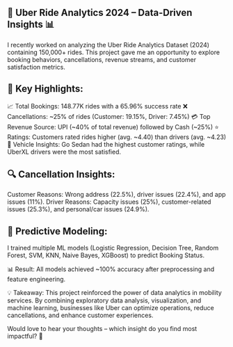 ## 🚖 Uber Ride Analytics 2024 – Data-Driven Insights 📊

I recently worked on analyzing the Uber Ride Analytics Dataset (2024) containing 150,000+ rides. This project gave me an opportunity to explore booking behaviors, cancellations, revenue streams, and customer satisfaction metrics.

## 🔑 Key Highlights:
📈 Total Bookings: 148.77K rides with a 65.96% success rate
❌ Cancellations: ~25% of rides (Customer: 19.15%, Driver: 7.45%)
💳 Top Revenue Source: UPI (~40% of total revenue) followed by Cash (~25%)
⭐ Ratings: Customers rated rides higher (avg. ~4.40) than drivers (avg. ~4.23)
🚗 Vehicle Insights: Go Sedan had the highest customer ratings, while UberXL drivers were the most satisfied.
## 🔍 Cancellation Insights:
Customer Reasons: Wrong address (22.5%), driver issues (22.4%), and app issues (11%).
Driver Reasons: Capacity issues (25%), customer-related issues (25.3%), and personal/car issues (24.9%).

## 🤖 Predictive Modeling:
 I trained multiple ML models (Logistic Regression, Decision Tree, Random Forest, SVM, KNN, Naive Bayes, XGBoost) to predict Booking Status.
 
📊 Result: All models achieved ~100% accuracy after preprocessing and feature engineering.

💡 Takeaway:
 This project reinforced the power of data analytics in mobility services. By combining exploratory data analysis, visualization, and machine learning, businesses like Uber can optimize operations, reduce cancellations, and enhance customer experiences.


Would love to hear your thoughts – which insight do you find most impactful? 🚀
